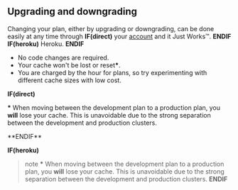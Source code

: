 
## Upgrading and downgrading

Changing your plan, either by upgrading or downgrading, can be done easily at
any time through
**IF(direct)**
your [account](https://www.memcachier.com/caches) and it Just Works™.
**ENDIF**
**IF(heroku)**
Heroku.
**ENDIF**

  - No code changes are required.
  - Your cache won't be lost or reset<strong>*</strong>.
  - You are charged by the hour for plans, so try experimenting with
    different cache sizes with low cost.

**IF(direct)**
<p class="alert alert-info">
<strong>*</strong> When moving between the development plan to a
production plan, you <strong>will</strong> lose your cache. This is
unavoidable due to the strong separation between the development and
production clusters.
</p>
**ENDIF**

**IF(heroku)**
>note
><strong>*</strong> When moving between the development plan to a
>production plan, you __will__ lose your cache. This is unavoidable
>due to the strong separation between the development and production
>clusters.
**ENDIF**
